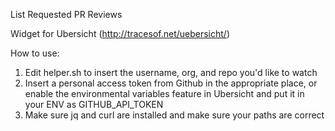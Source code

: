 List Requested PR Reviews

Widget for Ubersicht (http://tracesof.net/uebersicht/)

How to use:
1. Edit helper.sh to insert the username, org, and repo you'd like to watch
2. Insert a personal access token from Github in the appropriate place, or enable the environmental variables feature in Ubersicht and put it in your ENV as GITHUB_API_TOKEN
3. Make sure jq and curl are installed and make sure your paths are correct
